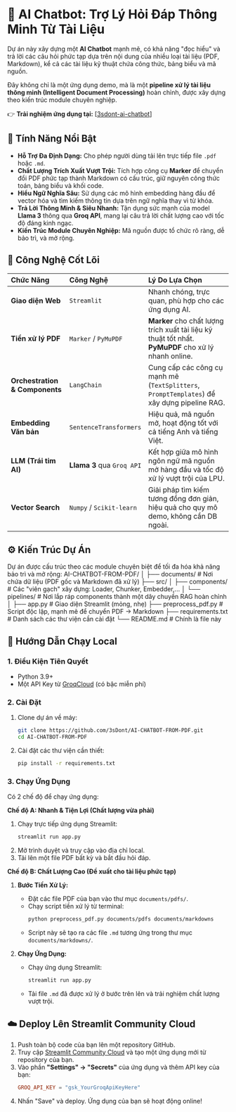 # 🤖 AI Chatbot: Trợ Lý Hỏi Đáp Thông Minh Từ Tài Liệu

Dự án này xây dựng một **AI Chatbot** mạnh mẽ, có khả năng "đọc hiểu" và trả lời các câu hỏi phức tạp dựa trên nội dung của nhiều loại tài liệu (PDF, Markdown), kể cả các tài liệu kỹ thuật chứa công thức, bảng biểu và mã nguồn.

Đây không chỉ là một ứng dụng demo, mà là một **pipeline xử lý tài liệu thông minh (Intelligent Document Processing)** hoàn chỉnh, được xây dựng theo kiến trúc module chuyên nghiệp.

👉 **Trải nghiệm ứng dụng tại:** [[3sdont-ai-chatbot](https://3sdont-ai-chatbot-from-pdf.streamlit.app/)]

## 🎯 Tính Năng Nổi Bật

- **Hỗ Trợ Đa Định Dạng:** Cho phép người dùng tải lên trực tiếp file `.pdf` hoặc `.md`.
- **Chất Lượng Trích Xuất Vượt Trội:** Tích hợp công cụ **Marker** để chuyển đổi PDF phức tạp thành Markdown có cấu trúc, giữ nguyên công thức toán, bảng biểu và khối code.
- **Hiểu Ngữ Nghĩa Sâu:** Sử dụng các mô hình embedding hàng đầu để vector hóa và tìm kiếm thông tin dựa trên ngữ nghĩa thay vì từ khóa.
- **Trả Lời Thông Minh & Siêu Nhanh:** Tận dụng sức mạnh của model **Llama 3** thông qua **Groq API**, mang lại câu trả lời chất lượng cao với tốc độ đáng kinh ngạc.
- **Kiến Trúc Module Chuyên Nghiệp:** Mã nguồn được tổ chức rõ ràng, dễ bảo trì, và mở rộng.

## 🧠 Công Nghệ Cốt Lõi

| Chức Năng | Công Nghệ | Lý Do Lựa Chọn |
| :--- | :--- | :--- |
| **Giao diện Web** | `Streamlit` | Nhanh chóng, trực quan, phù hợp cho các ứng dụng AI. |
| **Tiền xử lý PDF** | `Marker` / `PyMuPDF` | **Marker** cho chất lượng trích xuất tài liệu kỹ thuật tốt nhất. **PyMuPDF** cho xử lý nhanh online. |
| **Orchestration & Components** | `LangChain` | Cung cấp các công cụ mạnh mẽ (`TextSplitters`, `PromptTemplates`) để xây dựng pipeline RAG. |
| **Embedding Văn bản** | `SentenceTransformers` | Hiệu quả, mã nguồn mở, hoạt động tốt với cả tiếng Anh và tiếng Việt. |
| **LLM (Trái tim AI)** | **Llama 3** qua `Groq API` | Kết hợp giữa mô hình ngôn ngữ mã nguồn mở hàng đầu và tốc độ xử lý vượt trội của LPU. |
| **Vector Search** | `Numpy` / `Scikit-learn` | Giải pháp tìm kiếm tương đồng đơn giản, hiệu quả cho quy mô demo, không cần DB ngoài. |

## ⚙️ Kiến Trúc Dự Án

Dự án được cấu trúc theo các module chuyên biệt để tối đa hóa khả năng bảo trì và mở rộng:
AI-CHATBOT-FROM-PDF/
│
├── documents/ # Nơi chứa dữ liệu (PDF gốc và Markdown đã xử lý)
├── src/
│ ├── components/ # Các "viên gạch" xây dựng: Loader, Chunker, Embedder,...
│ └── pipelines/ # Nơi lắp ráp components thành một dây chuyền RAG hoàn chỉnh
│
├── app.py # Giao diện Streamlit (mỏng, nhẹ)
├── preprocess_pdf.py # Script độc lập, mạnh mẽ để chuyển PDF -> Markdown
├── requirements.txt # Danh sách các thư viện cần cài đặt
└── README.md # Chính là file này


## 🚀 Hướng Dẫn Chạy Local

### 1. Điều Kiện Tiên Quyết
- Python 3.9+
- Một API Key từ [GroqCloud](https://console.groq.com/keys) (có bậc miễn phí)

### 2. Cài Đặt

1.  Clone dự án về máy:
    ```bash
    git clone https://github.com/3sDont/AI-CHATBOT-FROM-PDF.git
    cd AI-CHATBOT-FROM-PDF
    ```

2.  Cài đặt các thư viện cần thiết:
    ```bash
    pip install -r requirements.txt
    ```

### 3. Chạy Ứng Dụng

Có 2 chế độ để chạy ứng dụng:

**Chế độ A: Nhanh & Tiện Lợi (Chất lượng vừa phải)**

1.  Chạy trực tiếp ứng dụng Streamlit:
    ```bash
    streamlit run app.py
    ```
2.  Mở trình duyệt và truy cập vào địa chỉ local.
3.  Tải lên một file PDF bất kỳ và bắt đầu hỏi đáp.

**Chế độ B: Chất Lượng Cao (Đề xuất cho tài liệu phức tạp)**

1.  **Bước Tiền Xử Lý:**
    - Đặt các file PDF của bạn vào thư mục `documents/pdfs/`.
    - Chạy script tiền xử lý từ terminal:
      ```bash
      python preprocess_pdf.py documents/pdfs documents/markdowns
      ```
    - Script này sẽ tạo ra các file `.md` tương ứng trong thư mục `documents/markdowns/`.

2.  **Chạy Ứng Dụng:**
    - Chạy ứng dụng Streamlit:
      ```bash
      streamlit run app.py
      ```
    - Tải file `.md` đã được xử lý ở bước trên lên và trải nghiệm chất lượng vượt trội.

## ☁️ Deploy Lên Streamlit Community Cloud

1.  Push toàn bộ code của bạn lên một repository GitHub.
2.  Truy cập [Streamlit Community Cloud](https://streamlit.io/cloud) và tạo một ứng dụng mới từ repository của bạn.
3.  Vào phần **"Settings" -> "Secrets"** của ứng dụng và thêm API key của bạn:
    ```toml
    GROQ_API_KEY = "gsk_YourGroqApiKeyHere"
    ```
4.  Nhấn "Save" và deploy. Ứng dụng của bạn sẽ hoạt động online!
